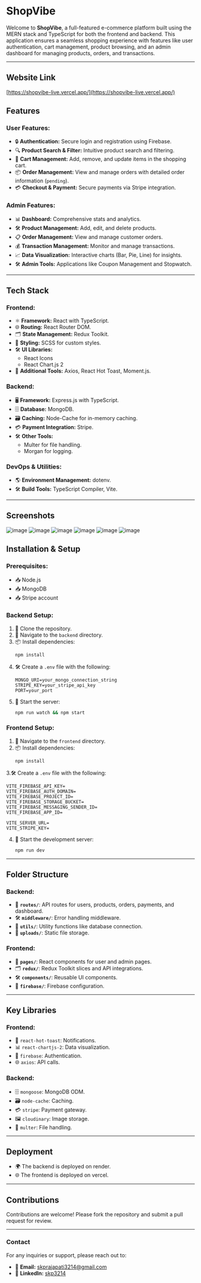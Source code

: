 # ShopVibe

Welcome to **ShopVibe**, a full-featured e-commerce platform built using the MERN stack and TypeScript for both the frontend and backend. This application ensures a seamless shopping experience with features like user authentication, cart management, product browsing, and an admin dashboard for managing products, orders, and transactions.

---

## Website Link
[https://shopvibe-live.vercel.app/](https://shopvibe-live.vercel.app/)

## Features

### User Features:
- 🔒 **Authentication:** Secure login and registration using Firebase.
- 🔍 **Product Search & Filter:** Intuitive product search and filtering.
- 🛒 **Cart Management:** Add, remove, and update items in the shopping cart.
- 📦 **Order Management:** View and manage orders with detailed order information (`pending`).
- 💳 **Checkout & Payment:** Secure payments via Stripe integration.

### Admin Features:
- 📊 **Dashboard:** Comprehensive stats and analytics.
- 🛠️ **Product Management:** Add, edit, and delete products.
- 📋 **Order Management:** View and manage customer orders.
- 💰 **Transaction Management:** Monitor and manage transactions.
- 📈 **Data Visualization:** Interactive charts (Bar, Pie, Line) for insights.
- 🛠️ **Admin Tools:** Applications like Coupon Management and Stopwatch.

---

## Tech Stack

### Frontend:
- ⚛️ **Framework:** React with TypeScript.
- 🌐 **Routing:** React Router DOM.
- 🗂️ **State Management:** Redux Toolkit.
- 🎨 **Styling:** SCSS for custom styles.
- 🛠️ **UI Libraries:**
  - React Icons
  - React Chart.js 2
- 🔧 **Additional Tools:** Axios, React Hot Toast, Moment.js.

### Backend:
- 🖥️ **Framework:** Express.js with TypeScript.
- 🗄️ **Database:** MongoDB.
- 🗃️ **Caching:** Node-Cache for in-memory caching.
- 💳 **Payment Integration:** Stripe.
- 🛠️ **Other Tools:**
  - Multer for file handling.
  - Morgan for logging.

### DevOps & Utilities:
- 🌎 **Environment Management:** dotenv.
- 🛠️ **Build Tools:** TypeScript Compiler, Vite.

---

## Screenshots
![image](https://github.com/user-attachments/assets/a677af9e-deb4-4f21-bce8-c3e624f7424c)
![image](https://github.com/user-attachments/assets/b4380a64-97e6-47ea-9cdd-f13139870459)
![image](https://github.com/user-attachments/assets/f712478e-90c8-408a-8739-a90402f5b4ac)
![image](https://github.com/user-attachments/assets/2babdb72-6e81-4dbb-82de-87bff843a26f)
![image](https://github.com/user-attachments/assets/a1169aaa-ee9b-48bc-8e61-c2df2e9a7ed0)
![image](https://github.com/user-attachments/assets/cb0443f9-fb4e-46be-93d1-8e84e80e8c84)


## Installation & Setup

### Prerequisites:
- 📥 Node.js
- 📥 MongoDB
- 📥 Stripe account

### Backend Setup:
1. 📂 Clone the repository.
2. 📁 Navigate to the `backend` directory.
3. 📦 Install dependencies:
   ```bash
   npm install
   ```
4. 🛠️ Create a `.env` file with the following:
   ```env
   MONGO_URI=your_mongo_connection_string
   STRIPE_KEY=your_stripe_api_key
   PORT=your_port
   ```
5. 🚀 Start the server:
   ```bash
   npm run watch && npm start
   ```

### Frontend Setup:
1. 📁 Navigate to the `frontend` directory.
2. 📦 Install dependencies:
   ```bash
   npm install
   ```
3.🛠️ Create a `.env` file with the following:
   ```env
   VITE_FIREBASE_API_KEY=
   VITE_FIREBASE_AUTH_DOMAIN=
   VITE_FIREBASE_PROJECT_ID=
   VITE_FIREBASE_STORAGE_BUCKET=
   VITE_FIREBASE_MESSAGING_SENDER_ID=
   VITE_FIREBASE_APP_ID=

   VITE_SERVER_URL=
   VITE_STRIPE_KEY=
   ```
4. 🚀 Start the development server:
   ```bash
   npm run dev
   ```

---

## Folder Structure

### Backend:
- 📁 **`routes/`**: API routes for users, products, orders, payments, and dashboard.
- 🛠️ **`middleware/`**: Error handling middleware.
- 📂 **`utils/`**: Utility functions like database connection.
- 📂 **`uploads/`**: Static file storage.

### Frontend:
- 📁 **`pages/`**: React components for user and admin pages.
- 🗂️ **`redux/`**: Redux Toolkit slices and API integrations.
- 🛠️ **`components/`**: Reusable UI components.
- 🔑 **`firebase/`**: Firebase configuration.

---

## Key Libraries

### Frontend:
- 🔔 `react-hot-toast`: Notifications.
- 📊 `react-chartjs-2`: Data visualization.
- 🔑 `firebase`: Authentication.
- 🌐 `axios`: API calls.

### Backend:
- 🗄️ `mongoose`: MongoDB ODM.
- 🗃️ `node-cache`: Caching.
- 💳 `stripe`: Payment gateway.
- 🖼️ `cloudinary`: Image storage.
- 📂 `multer`: File handling.

---

## Deployment

- 🌍 The backend is deployed on render.
- 🌐 The frontend is deployed on vercel.

---

## Contributions

Contributions are welcome! Please fork the repository and submit a pull request for review.

---

### Contact

For any inquiries or support, please reach out to:
- 📧 **Email:** skprajapati3214@gmail.com
- 🔗 **LinkedIn:** [skp3214](https://www.linkedin.com/in/skp3214/)

